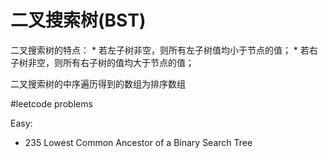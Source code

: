# 二叉搜索树(BST)

二叉搜索树的特点： 
                * 若左子树非空，则所有左子树值均小于节点的值；
                * 若右子树非空，则所有右子树的值均大于节点的值；

二叉搜索树的中序遍历得到的数组为排序数组

#leetcode problems

Easy:
* 235 Lowest Common Ancestor of a Binary Search Tree


